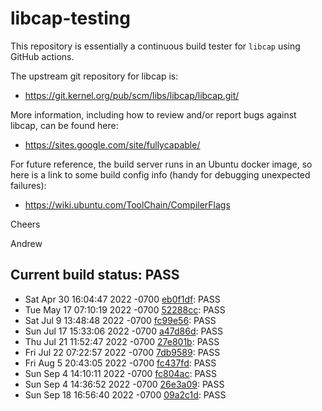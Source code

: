 # libcap-testing

This repository is essentially a continuous build tester for `libcap`
using GitHub actions.

The upstream git repository for libcap is:

-  https://git.kernel.org/pub/scm/libs/libcap/libcap.git/

More information, including how to review and/or report bugs against
libcap, can be found here:

-  https://sites.google.com/site/fullycapable/

For future reference, the build server runs in an Ubuntu docker image,
so here is a link to some build config info (handy for debugging
unexpected failures):

-  https://wiki.ubuntu.com/ToolChain/CompilerFlags

Cheers

Andrew
## Current build status: PASS
-  Sat Apr 30 16:04:47 2022 -0700 [eb0f1df](https://git.kernel.org/pub/scm/libs/libcap/libcap.git/commit/?id=eb0f1df722d5e760137a0dd85fee8e78c95ee68f): PASS
-  Tue May 17 07:10:19 2022 -0700 [52288cc](https://git.kernel.org/pub/scm/libs/libcap/libcap.git/commit/?id=52288ccc0b341cc4ce2751accca467ee1cc67389): PASS
-  Sat Jul 9 13:48:48 2022 -0700 [fc99e56](https://git.kernel.org/pub/scm/libs/libcap/libcap.git/commit/?id=fc99e561503f03704f19aced9731096ea6f63d14): PASS
-  Sun Jul 17 15:33:06 2022 -0700 [a47d86d](https://git.kernel.org/pub/scm/libs/libcap/libcap.git/commit/?id=a47d86dfb9bfb56968b7d5469471ea317a12379c): PASS
-  Thu Jul 21 11:52:47 2022 -0700 [27e801b](https://git.kernel.org/pub/scm/libs/libcap/libcap.git/commit/?id=27e801bcbcffadd8a9e3193f0c520b1f08535574): PASS
-  Fri Jul 22 07:22:57 2022 -0700 [7db9589](https://git.kernel.org/pub/scm/libs/libcap/libcap.git/commit/?id=7db9589038d88b88111582da7681d33e1177f636): PASS
-  Fri Aug 5 20:43:05 2022 -0700 [fc437fd](https://git.kernel.org/pub/scm/libs/libcap/libcap.git/commit/?id=fc437fd8308b4ee4d8e3053d51471883946f9b04): PASS
-  Sun Sep 4 14:10:11 2022 -0700 [fc804ac](https://git.kernel.org/pub/scm/libs/libcap/libcap.git/commit/?id=fc804acc078ef03e2c5b3a233f118a537f260ccd): PASS
-  Sun Sep 4 14:36:52 2022 -0700 [26e3a09](https://git.kernel.org/pub/scm/libs/libcap/libcap.git/commit/?id=26e3a096a4eb4edd8bbcaab57ac8df38e6594a1d): PASS
-  Sun Sep 18 16:56:40 2022 -0700 [09a2c1d](https://git.kernel.org/pub/scm/libs/libcap/libcap.git/commit/?id=09a2c1dbb88b8e8f21e83a002a4dbe62975029a9): PASS

